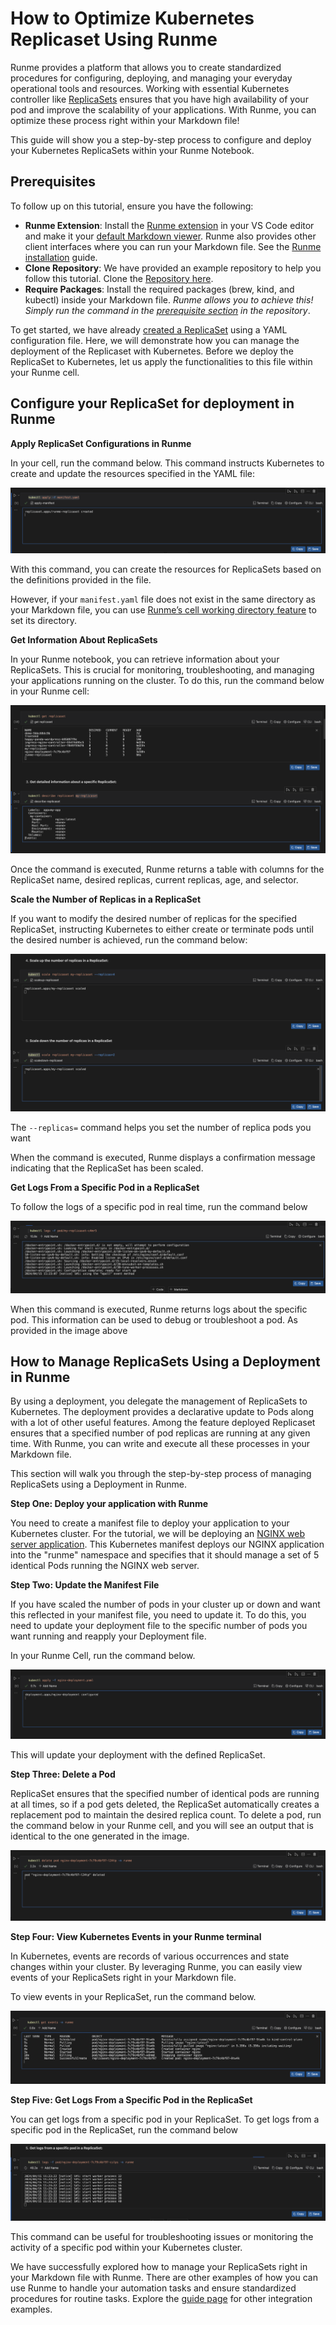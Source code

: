 # How to Optimize Kubernetes Replicaset Using Runme

Runme provides a platform that allows you to create standardized procedures for configuring, deploying, and managing your everyday operational tools and resources.
Working with essential Kubernetes controller like [ReplicaSets](https://kubernetes.io/docs/concepts/workloads/controllers/replicaset/) ensures that you have high availability of your pod and improve the scalability of your applications. With Runme, you can optimize these process right within your Markdown file!

This guide will show you a step-by-step process to configure and deploy your Kubernetes ReplicaSets within your Runme Notebook.

## Prerequisites

To follow up on this tutorial, ensure you have the following:

- **Runme Extension**: Install the [Runme extension](https://marketplace.visualstudio.com/items?itemName=stateful.runme) in your VS Code editor and make it your [default Markdown viewer](https://docs.runme.dev/installation/installrunme#how-to-set-vs-code-as-your-default-markdown-viewer). Runme also provides other client interfaces where you can run your Markdown file. See the [Runme installation](../installation/index.md) guide.
- **Clone Repository**: We have provided an example repository to help you follow this tutorial. Clone the [Repository here](https://github.com/stateful/blog-examples/tree/main/kubernetes/replicaset).
- **Require Packages**: Install the required packages (brew, kind, and kubectl) inside your Markdown file. *Runme allows you to achieve this! Simply run the command in the [prerequisite section](https://github.com/stateful/blog-examples/blob/main/kubernetes/replicaset/replicaset-mac.md#prerequisites) in the repository*.

To get started, we have already [created a ReplicaSet](https://github.com/stateful/blog-examples/blob/main/kubernetes/replicaset/manifest.yaml) using a YAML configuration file. Here, we will demonstrate how you can manage the deployment of the Replicaset with Kubernetes. Before we deploy the ReplicaSet to Kubernetes, let us apply the functionalities to this file within your Runme cell.

## Configure your ReplicaSet for deployment in Runme

**Apply ReplicaSet Configurations in Runme**

In your cell, run the command below. This command instructs Kubernetes to create and update the resources specified in the YAML file:

![apply-manifest](../../static/img/guide-page/runme-apply-manifest.png)

With this command, you can create the resources for ReplicaSets based on the definitions provided in the file.

However, if your `manifest.yaml` file does not exist in the same directory as your Markdown file, you can use [Runme’s cell working directory feature](../configuration/cell-level#cells-current-working-directory) to set its directory.

**Get Information About ReplicaSets**

In your Runme notebook, you can retrieve information about your ReplicaSets. This is crucial for monitoring, troubleshooting, and managing your applications running on the cluster. To do this, run the command below in your Runme cell:

![replicasets](../../static/img/guide-page/runme-get-replica.png)

Once the command is executed, Runme returns a table with columns for the ReplicaSet name, desired replicas, current replicas, age, and selector.

**Scale the Number of Replicas in a ReplicaSet**

If you want to modify the desired number of replicas for the specified ReplicaSet, instructing Kubernetes to either create or terminate pods until the desired number is achieved, run the command below:

![number-replica](../../static/img/guide-page/runme-get-scale.png)

The `--replicas=` command helps you set the number of replica pods you want

When the command is executed, Runme displays a confirmation message indicating that the ReplicaSet has been scaled.

**Get Logs From a Specific Pod in a ReplicaSet**

To follow the logs of a specific pod in real time, run the command below

![replica-log](../../static/img/guide-page/runme-replica-logs.png)

When this command is executed, Runme returns logs about the specific pod. This information can be used to debug or troubleshoot a pod. As provided in the image above

## How to Manage ReplicaSets Using a Deployment in Runme

By using a deployment, you delegate the management of ReplicaSets to Kubernetes. The deployment provides a declarative update to Pods along with a lot of other useful features. Among the feature deployed Replicaset ensures that a specified number of pod replicas are running at any given time. With Runme, you can write and execute all these processes in your Markdown file.

This section will walk you through the step-by-step process of managing ReplicaSets using a Deployment in Runme.

**Step One: Deploy your application with Runme**

You need to create a manifest file to deploy your application to your Kubernetes cluster. For the tutorial, we will be deploying an [NGINX web server application](https://github.com/stateful/blog-examples/blob/main/kubernetes/replicaset/nginx-deployment.yaml). This Kubernetes manifest deploys our NGINX application into the "runme" namespace and specifies that it should manage a set of 5 identical Pods running the NGINX web server.

**Step Two: Update the Manifest File**

If you have scaled the number of pods in your cluster up or down and want this reflected in your manifest file, you need to update it. To do this, you need to update your deployment file to the specific number of pods you want running and reapply your Deployment file.

In your Runme Cell, run the command below.

![update-manifest](../../static/img/guide-page/runme-pod-update.png)

This will update your deployment with the defined ReplicaSet.

**Step Three: Delete a Pod**

ReplicaSet ensures that the specified number of identical pods are running at all times, so if a pod gets deleted, the ReplicaSet automatically creates a replacement pod to maintain the desired replica count. To delete a pod, run the command below in your Runme cell, and you will see an output that is identical to the one generated in the image.

![delete pod](../../static/img/guide-page/runme-delete-pod.png)

**Step Four: View Kubernetes Events in your Runme terminal**

In Kubernetes, events are records of various occurrences and state changes within your cluster. By leveraging Runme, you can easily view events of your ReplicaSets right in your Markdown file.

To view events in your ReplicaSet, run the command below.

![pod events](../../static/img/guide-page/runme-pod-event.png)

**Step Five: Get Logs From a Specific Pod in the ReplicaSet**

You can get logs from a specific pod in your ReplicaSet. To get logs from a specific pod in the ReplicaSet, run the command below

![pod logs](../../static/img/guide-page/runme-pod-log.png)

This command can be useful for troubleshooting issues or monitoring the activity of a specific pod within your Kubernetes cluster.

We have successfully explored how to manage your ReplicaSets right in your Markdown file with Runme. There are other examples of how you can use Runme to handle your automation tasks and ensure standardized procedures for routine tasks. Explore the [guide page](https://docs.runme.dev/guide/) for other integration examples.
